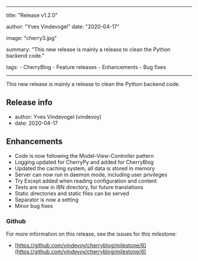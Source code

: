 ---

title: "Release v1.2.0"

author: "Yves Vindevogel"
date: "2020-04-17"

image: "cherry3.jpg"

summary: "This new release is mainly a release to clean the Python backend code."

tags:
    - CherryBlog
    - Feature releases
    - Enhancements
    - Bug fixes
    
----------

This new release is mainly a release to clean the Python backend code.

## Release info

- author: Yves Vindevogel (vindevoy)
- date: 2020-04-17

## Enhancements

- Code is now following the Model-View-Controller pattern
- Logging updated for CherryPy and added for CherryBlog
- Updated the caching system, all data is stored in memory
- Server can now run in daemon mode, including user privileges
- Try Except added when reading configuration and content
- Texts are now in I8N directory, for future translations
- Static directories and static files can be served
- Separator is now a setting
- Minor bug fixes


### Github 

For more information on this release, see the issues for this milestone:

- [https://github.com/vindevoy/cherryblog/milestone/6](https://github.com/vindevoy/cherryblog/milestone/6)